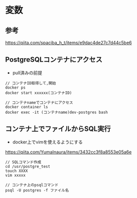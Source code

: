 # 変数

## 参考
https://qiita.com/spaciba_h_t/items/e9dac4de27c7d44c5be6

## PostgreSQLコンテナにアクセス
* pull済みの前提

```
// コンテナID取得して,開始
docker ps
docker start xxxxxx(コンテナID)

// コンテナnameでコンテナにアクセス
docker container ls
docker exec -it (コンテナname)dev-postgres bash
```


## コンテナ上でファイルからSQL実行
* docker上でvimを使えるようにする

https://qiita.com/YumaInaura/items/3432cc3f8a8553e05a6e


```
// SQLコマンド作成
cd /usr/postgre_test
touch XXXX
vim xxxxx

// コンテナ上のpsqlコマンド
psql -U postgres -f ファイル名

```
